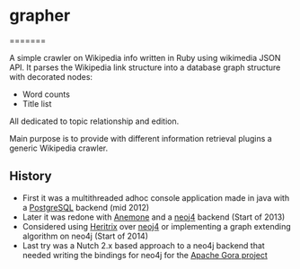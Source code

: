# grapher
=======

A simple crawler on Wikipedia info written in Ruby using wikimedia JSON API.
It parses the Wikipedia link structure into a database graph structure with decorated nodes:
 - Word counts
 - Title list

All dedicated to topic relationship and edition.

Main purpose is to provide with different information retrieval plugins a generic Wikipedia crawler. 

## History

* First it was a multithreaded adhoc console application made in java with a [PostgreSQL](http://www.postgresql.org/) backend (mid 2012)
* Later it was redone with [Anemone](https://github.com/chriskite/anemone) and a [neoj4](http://neo4j.com/) backend (Start of 2013)
* Considered using [Heritrix](http://crawler.archive.org/index.html "archive.org's crawler") over [neoj4](http://neo4j.com/) or implementing a graph extending algorithm on neo4j (Start of 2014)
* Last try was a Nutch 2.x based approach to a neo4j backend that needed writing the bindings for neo4j for the [Apache Gora project](https://github.com/apache/gora "Apache gora")
